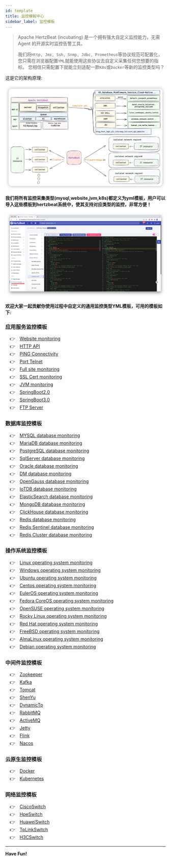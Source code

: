 ```yaml
---
id: template  
title: 监控模板中心     
sidebar_label: 监控模板
---
```


> Apache HertzBeat (incubating) 是一个拥有强大自定义监控能力，无需 Agent 的开源实时监控告警工具。
>
> 我们将`Http, Jmx, Ssh, Snmp, Jdbc, Prometheus`等协议规范可配置化，您只需在浏览器配置`YML`就能使用这些协议去自定义采集任何您想要的指标。
> 您相信只需配置下就能立刻适配一款`K8s`或`Docker`等新的监控类型吗？

这是它的架构原理:

![hertzBeat](/img/docs/hertzbeat-arch.png)

**我们将所有监控采集类型(mysql,website,jvm,k8s)都定义为yml模板，用户可以导入这些模板到hertzbeat系统中，使其支持对应类型的监控，非常方便！**

![HertzBeat](/img/docs/advanced/extend-point-1.png)

**欢迎大家一起贡献你使用过程中自定义的通用监控类型YML模板，可用的模板如下:**

### 应用服务监控模板

&emsp;&#x1F449;&emsp;[Website monitoring](https://raw.githubusercontent.com/apache/hertzbeat/master/hertzbeat-manager/src/main/resources/define/app-website.yml) <br />
&emsp;&#x1F449;&emsp;[HTTP API](https://raw.githubusercontent.com/apache/hertzbeat/master/hertzbeat-manager/src/main/resources/define/app-api.yml) <br />
&emsp;&#x1F449;&emsp;[PING Connectivity](https://raw.githubusercontent.com/apache/hertzbeat/master/hertzbeat-manager/src/main/resources/define/app-ping.yml) <br />
&emsp;&#x1F449;&emsp;[Port Telnet](https://raw.githubusercontent.com/apache/hertzbeat/master/hertzbeat-manager/src/main/resources/define/app-port.yml) <br />
&emsp;&#x1F449;&emsp;[Full site monitoring](https://raw.githubusercontent.com/apache/hertzbeat/master/hertzbeat-manager/src/main/resources/define/app-fullsite.yml) <br />
&emsp;&#x1F449;&emsp;[SSL Cert monitoring](https://raw.githubusercontent.com/apache/hertzbeat/master/hertzbeat-manager/src/main/resources/define/app-ssl_cert.yml) <br />
&emsp;&#x1F449;&emsp;[JVM monitoring](https://raw.githubusercontent.com/apache/hertzbeat/master/hertzbeat-manager/src/main/resources/define/app-jvm.yml) <br />
&emsp;&#x1F449;&emsp;[SpringBoot2.0](https://raw.githubusercontent.com/apache/hertzbeat/master/hertzbeat-manager/src/main/resources/define/app-springboot2.yml) <br />
&emsp;&#x1F449;&emsp;[SpringBoot3.0](https://raw.githubusercontent.com/apache/hertzbeat/master/hertzbeat-manager/src/main/resources/define/app-springboot3.yml) <br />
&emsp;&#x1F449;&emsp;[FTP Server](https://raw.githubusercontent.com/apache/hertzbeat/master/hertzbeat-manager/src/main/resources/define/app-ftp.yml) <br />

### 数据库监控模板

&emsp;&#x1F449;&emsp;[MYSQL database monitoring](https://raw.githubusercontent.com/apache/hertzbeat/master/hertzbeat-manager/src/main/resources/define/app-mysql.yml) <br />
&emsp;&#x1F449;&emsp;[MariaDB database monitoring](https://raw.githubusercontent.com/apache/hertzbeat/master/hertzbeat-manager/src/main/resources/define/app-mariadb.yml) <br />
&emsp;&#x1F449;&emsp;[PostgreSQL database monitoring](https://raw.githubusercontent.com/apache/hertzbeat/master/hertzbeat-manager/src/main/resources/define/app-postgresql.yml) <br />
&emsp;&#x1F449;&emsp;[SqlServer database monitoring](https://raw.githubusercontent.com/apache/hertzbeat/master/hertzbeat-manager/src/main/resources/define/app-sqlserver.yml) <br />
&emsp;&#x1F449;&emsp;[Oracle database monitoring](https://raw.githubusercontent.com/apache/hertzbeat/master/hertzbeat-manager/src/main/resources/define/app-oracle.yml) <br />
&emsp;&#x1F449;&emsp;[DM database monitoring](https://raw.githubusercontent.com/apache/hertzbeat/master/hertzbeat-manager/src/main/resources/define/app-dm.yml) <br />
&emsp;&#x1F449;&emsp;[OpenGauss database monitoring](https://raw.githubusercontent.com/apache/hertzbeat/master/hertzbeat-manager/src/main/resources/define/app-opengauss.yml) <br />
&emsp;&#x1F449;&emsp;[IoTDB database monitoring](https://raw.githubusercontent.com/apache/hertzbeat/master/hertzbeat-manager/src/main/resources/define/app-iotdb.yml) <br />
&emsp;&#x1F449;&emsp;[ElasticSearch database monitoring](https://raw.githubusercontent.com/apache/hertzbeat/master/hertzbeat-manager/src/main/resources/define/app-elasticsearch.yml) <br />
&emsp;&#x1F449;&emsp;[MongoDB database monitoring](https://raw.githubusercontent.com/apache/hertzbeat/master/hertzbeat-manager/src/main/resources/define/app-mongodb.yml) <br />
&emsp;&#x1F449;&emsp;[ClickHouse database monitoring](https://raw.githubusercontent.com/apache/hertzbeat/master/hertzbeat-manager/src/main/resources/define/app-clickhouse.yml) <br />
&emsp;&#x1F449;&emsp;[Redis database monitoring](https://raw.githubusercontent.com/apache/hertzbeat/master/hertzbeat-manager/src/main/resources/define/app-redis.yml) <br />
&emsp;&#x1F449;&emsp;[Redis Sentinel database monitoring](https://raw.githubusercontent.com/apache/hertzbeat/master/hertzbeat-manager/src/main/resources/define/app-redis_sentinel.yml) <br />
&emsp;&#x1F449;&emsp;[Redis Cluster database monitoring](https://raw.githubusercontent.com/apache/hertzbeat/master/hertzbeat-manager/src/main/resources/define/app-redis_cluster.yml) <br />

### 操作系统监控模板

&emsp;&#x1F449;&emsp;[Linux operating system monitoring](https://raw.githubusercontent.com/apache/hertzbeat/master/hertzbeat-manager/src/main/resources/define/app-linux.yml) <br />
&emsp;&#x1F449;&emsp;[Windows operating system monitoring](https://raw.githubusercontent.com/apache/hertzbeat/master/hertzbeat-manager/src/main/resources/define/app-windows.yml) <br />
&emsp;&#x1F449;&emsp;[Ubuntu operating system monitoring](https://raw.githubusercontent.com/apache/hertzbeat/master/hertzbeat-manager/src/main/resources/define/app-ubuntu.yml) <br />
&emsp;&#x1F449;&emsp;[Centos operating system monitoring](https://raw.githubusercontent.com/apache/hertzbeat/master/hertzbeat-manager/src/main/resources/define/app-centos.yml) <br />
&emsp;&#x1F449;&emsp;[EulerOS operating system monitoring](https://raw.githubusercontent.com/apache/hertzbeat/master/hertzbeat-manager/src/main/resources/define/app-euleros.yml) <br />
&emsp;&#x1F449;&emsp;[Fedora CoreOS operating system monitoring](https://raw.githubusercontent.com/apache/hertzbeat/master/hertzbeat-manager/src/main/resources/define/app-coreos.yml) <br />
&emsp;&#x1F449;&emsp;[OpenSUSE operating system monitoring](https://raw.githubusercontent.com/apache/hertzbeat/master/hertzbeat-manager/src/main/resources/define/app-opensuse.yml) <br />
&emsp;&#x1F449;&emsp;[Rocky Linux operating system monitoring](https://raw.githubusercontent.com/apache/hertzbeat/master/hertzbeat-manager/src/main/resources/define/app-rockylinux.yml) <br />
&emsp;&#x1F449;&emsp;[Red Hat operating system monitoring](https://raw.githubusercontent.com/apache/hertzbeat/master/hertzbeat-manager/src/main/resources/define/app-redhat.yml) <br />
&emsp;&#x1F449;&emsp;[FreeBSD operating system monitoring](https://raw.githubusercontent.com/apache/hertzbeat/master/hertzbeat-manager/src/main/resources/define/app-freebsd.yml) <br />
&emsp;&#x1F449;&emsp;[AlmaLinux operating system monitoring](https://raw.githubusercontent.com/apache/hertzbeat/master/hertzbeat-manager/src/main/resources/define/app-almalinux.yml) <br />
&emsp;&#x1F449;&emsp;[Debian operating system monitoring](https://raw.githubusercontent.com/apache/hertzbeat/master/hertzbeat-manager/src/main/resources/define/app-debian.yml) <br />

### 中间件监控模板

&emsp;&#x1F449;&emsp;[Zookeeper](https://raw.githubusercontent.com/apache/hertzbeat/master/hertzbeat-manager/src/main/resources/define/app-zookeeper.yml) <br />
&emsp;&#x1F449;&emsp;[Kafka](https://raw.githubusercontent.com/apache/hertzbeat/master/hertzbeat-manager/src/main/resources/define/app-kafka.yml) <br />
&emsp;&#x1F449;&emsp;[Tomcat](https://raw.githubusercontent.com/apache/hertzbeat/master/hertzbeat-manager/src/main/resources/define/app-tomcat.yml) <br />
&emsp;&#x1F449;&emsp;[ShenYu](https://raw.githubusercontent.com/apache/hertzbeat/master/hertzbeat-manager/src/main/resources/define/app-shenyu.yml) <br />
&emsp;&#x1F449;&emsp;[DynamicTp](https://raw.githubusercontent.com/apache/hertzbeat/master/hertzbeat-manager/src/main/resources/define/app-dynamic_tp.yml) <br />
&emsp;&#x1F449;&emsp;[RabbitMQ](https://raw.githubusercontent.com/apache/hertzbeat/master/hertzbeat-manager/src/main/resources/define/app-rabbitmq.yml) <br />
&emsp;&#x1F449;&emsp;[ActiveMQ](https://raw.githubusercontent.com/apache/hertzbeat/master/hertzbeat-manager/src/main/resources/define/app-activemq.yml) <br />
&emsp;&#x1F449;&emsp;[Jetty](https://raw.githubusercontent.com/apache/hertzbeat/master/hertzbeat-manager/src/main/resources/define/app-jetty.yml) <br />
&emsp;&#x1F449;&emsp;[Flink](https://raw.githubusercontent.com/apache/hertzbeat/master/hertzbeat-manager/src/main/resources/define/app-flink.yml) <br />
&emsp;&#x1F449;&emsp;[Nacos](https://raw.githubusercontent.com/apache/hertzbeat/master/hertzbeat-manager/src/main/resources/define/app-nacos.yml) <br />

### 云原生监控模板

&emsp;&#x1F449;&emsp;[Docker](https://raw.githubusercontent.com/apache/hertzbeat/master/hertzbeat-manager/src/main/resources/define/app-docker.yml) <br />
&emsp;&#x1F449;&emsp;[Kubernetes](https://raw.githubusercontent.com/apache/hertzbeat/master/hertzbeat-manager/src/main/resources/define/app-kubernetes.yml) <br />

### 网络监控模板

&emsp;&#x1F449;&emsp;[CiscoSwitch](https://raw.githubusercontent.com/apache/hertzbeat/master/hertzbeat-manager/src/main/resources/define/app-cisco_switch.yml) <br />
&emsp;&#x1F449;&emsp;[HpeSwitch](https://raw.githubusercontent.com/apache/hertzbeat/master/hertzbeat-manager/src/main/resources/define/app-hpe_switch.yml) <br />
&emsp;&#x1F449;&emsp;[HuaweiSwitch](https://raw.githubusercontent.com/apache/hertzbeat/master/hertzbeat-manager/src/main/resources/define/app-huawei_switch.yml) <br />
&emsp;&#x1F449;&emsp;[TpLinkSwitch](https://raw.githubusercontent.com/apache/hertzbeat/master/hertzbeat-manager/src/main/resources/define/app-tplink_switch.yml) <br />
&emsp;&#x1F449;&emsp;[H3CSwitch](https://raw.githubusercontent.com/apache/hertzbeat/master/hertzbeat-manager/src/main/resources/define/app-h3c_switch.yml) <br />

---

**Have Fun!**
